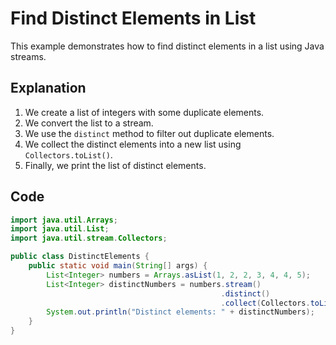 # Find Distinct Elements in List

This example demonstrates how to find distinct elements in a list using Java streams.

## Explanation

1. We create a list of integers with some duplicate elements.
2. We convert the list to a stream.
3. We use the `distinct` method to filter out duplicate elements.
4. We collect the distinct elements into a new list using `Collectors.toList()`.
5. Finally, we print the list of distinct elements.

## Code

```java
import java.util.Arrays;
import java.util.List;
import java.util.stream.Collectors;

public class DistinctElements {
    public static void main(String[] args) {
        List<Integer> numbers = Arrays.asList(1, 2, 2, 3, 4, 4, 5);
        List<Integer> distinctNumbers = numbers.stream()
                                               .distinct()
                                               .collect(Collectors.toList());
        System.out.println("Distinct elements: " + distinctNumbers);
    }
}
```